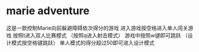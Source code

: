 # marie adventure

这是一款控制Marie向前躲避障碍依次得分的游戏
进入游戏按空格进入单人闯关游戏
按照t进入双人比赛模式
（按照q进入射击模式）
游戏中按照w键即可跳跃
（设计模式按空格键跳跃）
单人模式的得分超过50即可进入设计模式

